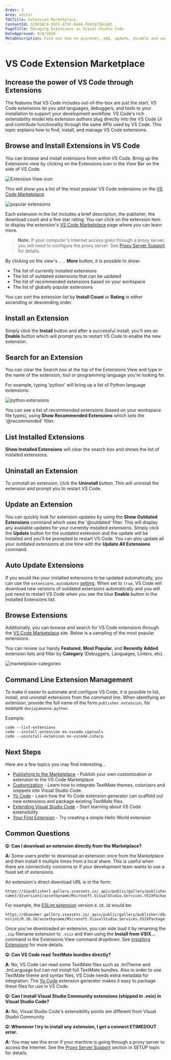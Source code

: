 ```yaml
---
Order: 3
Area: editor
TOCTitle: Extension Marketplace
ContentId: 319916C4-93F2-471F-B448-FD416736C40C
PageTitle: Managing Extensions in Visual Studio Code
DateApproved: 9/8/2016
MetaDescription: Find out how to discover, add, update, disable and uninstall Visual Studio Code extensions (plug-ins) through the Extension Marketplace.
---
```


# VS Code Extension Marketplace

## Increase the power of VS Code through Extensions

The features that VS Code includes out-of-the-box are just the start. VS Code extensions let you add languages, debuggers, and tools to your installation to support your development workflow. VS Code's rich extensibility model lets extension authors plug directly into the VS Code UI and contribute functionality through the same APIs used by VS Code.  This topic explains how to find, install, and manage VS Code extensions.

## Browse and Install Extensions in VS Code

You can browse and install extensions from within VS Code. Bring up the Extensions view by clicking on the Extensions icon in the View Bar on the side of VS Code.

![Extension View icon](images/extension-gallery/extensions-view-icon.png)

This will show you a list of the most popular VS Code extensions on the [VS Code Marketplace](https://marketplace.visualstudio.com/VSCode).

![popular extensions](images/extension-gallery/extensions-popular.png)

Each extension in the list includes a brief description, the publisher, the download count and a five star rating. You can click on the extension item to display the extension's [VS Code Marketplace](https://marketplace.visualstudio.com/VSCode) page where you can learn more.

>**Note:** If your computer's Internet access goes through a proxy server, you will need to configure the proxy server. See [Proxy Server Support](/docs/setup/setup-overview.md#proxy-server-support) for details.

By clicking on the view's `...` **More** button, it is possible to show:

* The list of currently installed extensions
* The list of outdated extensions that can be updated
* The list of recommended extensions based on your workspace
* The list of globally popular extensions

You can sort the extension list by **Install Count** or **Rating** in either ascending or descending order.

## Install an Extension

Simply click the **Install** button and after a successful install, you'll see an **Enable** button which will prompt you to restart VS Code to enable the new extension.

## Search for an Extension

You can clear the Search box at the top of the Extensions View and type in the name of the extension, tool or programming language you're looking for. 

For example, typing 'python' will bring up a list of Python language extensions:

![python extensions](images/extension-gallery/extensions-python.png)

You can see a list of recommended extensions (based on your workspace file types), using **Show Recommended Extensions** which sets the '@recommended' filter.

## List Installed Extensions

**Show Installed Extensions** will clear the search box and shows the list of installed extensions.

## Uninstall an Extension

To uninstall an extension, click the **Uninstall** button. This will uninstall the extension and prompt you to restart VS Code.

## Update an Extension

You can quickly look for extension updates by using the **Show Outdated Extensions** command which uses the '@outdated' filter.  This will display any available updates for your currently installed extensions. Simply click the **Update** button for the outdated extension and the update will be installed and you'll be prompted to restart VS Code. You can also update all your outdated extensions at one time with the **Update All Extensions** command.

## Auto Update Extensions

If you would like your installed extensions to be updated automatically, you can use the `extensions.autoUpdate` [setting](/docs/customization/userandworkspace.md). When set to `true`, VS Code will download new versions of outdated extensions automatically and you will just need to restart VS Code when you see the blue **Enable** button in the Installed Extensions list.

## Browse Extensions

Additionally, you can browse and search for VS Code extensions through the [VS Code Marketplace](https://marketplace.visualstudio.com/VSCode) site. Below is a sampling of the most popular extensions.

<div class="marketplace-extensions-top"></div>

You can review our handy **Featured**, **Most Popular**, and **Recently Added** extension lists and filter by **Category** (Debuggers, Languages, Linters, etc).

![marketplace-categories](images/extension-gallery/marketplace-categories.png)

## Command Line Extension Management

To make it easier to automate and configure VS Code, it is possible to list, install, and uninstall extensions from the command line. When identifying an extension, provide the full name of the form `publisher.extension`, for example `donjayamanne.python`.

Example:

```
code --list-extensions
code --install-extension ms-vscode.cpptools
code --uninstall-extension ms-vscode.csharp
```

## Next Steps

Here are a few topics you may find interesting...

* [Publishing to the Marketplace](/docs/tools/vscecli.md) - Publish your own customization or extension to the VS Code Marketplace
* [Customization](/docs/customization/overview.md) - Learn how to integrate TextMate themes, colorizers and snippets into Visual Studio Code.
* [Yo Code](/docs/tools/yocode.md) - Learn how the Yo Code extension generator can scaffold out new extensions and package existing TextMate files.
* [Extending Visual Studio Code](/docs/extensions/overview.md) - Start learning about VS Code extensibility
* [Your First Extension](/docs/extensions/example-hello-world.md) - Try creating a simple Hello World extension

## Common Questions

**Q: Can I download an extension directly from the Marketplace?**

**A:** Some users prefer to download an extension once from the Marketplace and then install it multiple times from a local share. This is useful when there are connectivity concerns or if your development team wants to use a fixed set of extensions.

An extension's direct download URL is in the form: 

```
https://${publisher}.gallery.vsassets.io/_apis/public/gallery/publisher/${publisher}/extension/${extension name}/${version}/assetbyname/Microsoft.VisualStudio.Services.VSIXPackage
```

For example, the [ESLint extension](https://marketplace.visualstudio.com/items?itemName=dbaeumer.vscode-eslint) version `0.10.18` would be:

```
https://dbaeumer.gallery.vsassets.io/_apis/public/gallery/publisher/dbaeumer/extension/vscode-eslint/0.10.18/assetbyname/Microsoft.VisualStudio.Services.VSIXPackage
```

Once you've downloaded an extension, you can side load it by renaming the `.zip` filename extension to `.vsix` and then using the **Install from VSIX...** command in the Extensions View command dropdown. See [Installing Extensions](/docs/extensions/install-extension.md#install-a-packaged-extension-vsix) for more details.

**Q: Can VS Code read TextMate bundles directly?**

**A**: No, VS Code can read some TextMate files such as .tmTheme and .tmLanguage but can not install full TextMate bundles. Also in order to use TextMate theme and syntax files, VS Code needs extra metadata for integration.  The [Yo Code](/docs/tools/yocode.md) extension generator makes it easy to package these files for use in VS Code.

**Q: Can I install Visual Studio Community extensions (shipped in .vsix) in Visual Studio Code?**

**A:** No, Visual Studio Code's extensibility points are different from Visual Studio Community.

**Q: Whenever I try to install any extension, I get a connect ETIMEDOUT error.**

**A:** You may see this error if your machine is going through a proxy server to access the Internet.  See the [Proxy Server Support](/docs/setup/setup-overview.md#proxy-server-support) section in SETUP topic for details.